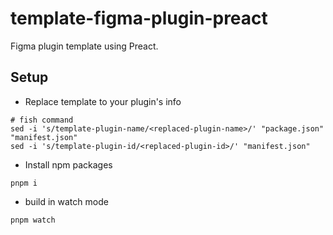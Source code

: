 # template-figma-plugin-preact

Figma plugin template using Preact.

## Setup

- Replace template to your plugin's info

```fish
# fish command
sed -i 's/template-plugin-name/<replaced-plugin-name>/' "package.json" "manifest.json"
sed -i 's/template-plugin-id/<replaced-plugin-id>/' "manifest.json"
```

- Install npm packages

```fish
pnpm i
```

- build in watch mode

```fish
pnpm watch
```
